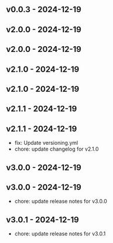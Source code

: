 ## v0.0.3 - 2024-12-19

## v2.0.0 - 2024-12-19

## v2.0.0 - 2024-12-19

## v2.1.0 - 2024-12-19

## v2.1.0 - 2024-12-19

## v2.1.1 - 2024-12-19

## v2.1.1 - 2024-12-19
* fix: Update versioning.yml
* chore: update changelog for v2.1.0
## v3.0.0 - 2024-12-19

## v3.0.0 - 2024-12-19
* chore: update release notes for v3.0.0
## v3.0.1 - 2024-12-19
* chore: update release notes for v3.0.1
